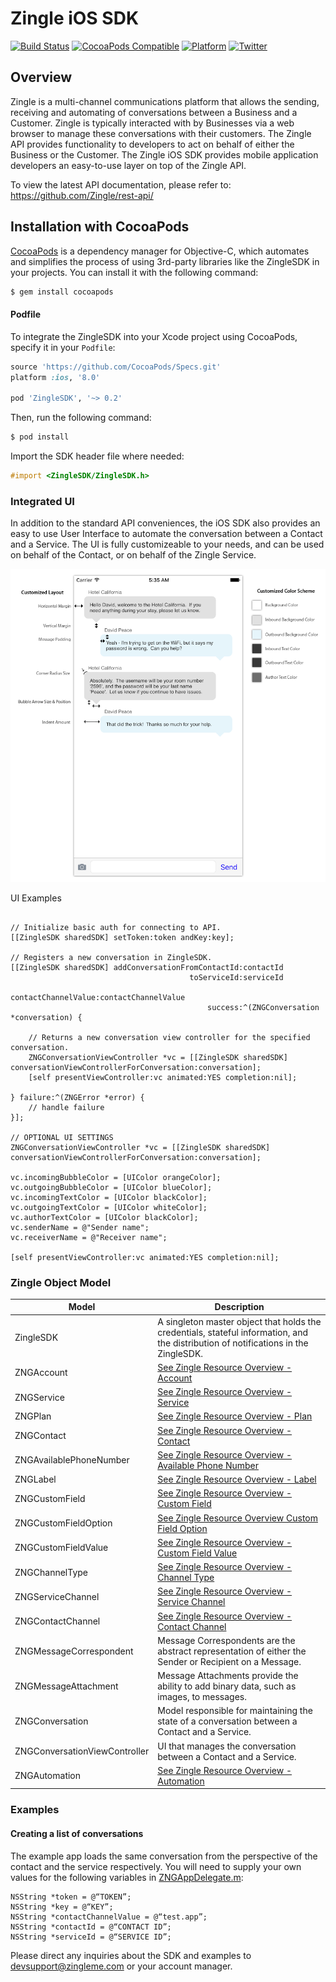 # Zingle iOS SDK
[![Build Status](https://www.bitrise.io/app/6a6bfbbee7abf3f2.svg?token=lQNKTWPV2_fOj5NVc6pFPA&branch=master)](https://www.bitrise.io/app/6a6bfbbee7abf3f2)
[![CocoaPods Compatible](https://img.shields.io/cocoapods/v/ZingleSDK.svg)](https://img.shields.io/cocoapods/v/ZingleSDK.svg)
[![Platform](https://img.shields.io/cocoapods/p/ZingleSDK.svg?style=flat)](http://cocoadocs.org/docsets/ZingleSDK)
[![Twitter](https://img.shields.io/badge/twitter-@zingleme-blue.svg?style=flat)](https://twitter.com/zingleme)

## Overview

Zingle is a multi-channel communications platform that allows the sending, receiving and automating of conversations between a Business and a Customer.  Zingle is typically interacted with by Businesses via a web browser to manage these conversations with their customers.  The Zingle API provides functionality to developers to act on behalf of either the Business or the Customer.  The Zingle iOS SDK provides mobile application developers an easy-to-use layer on top of the Zingle API.

To view the latest API documentation, please refer to: https://github.com/Zingle/rest-api/

## Installation with CocoaPods

[CocoaPods](http://cocoapods.org) is a dependency manager for Objective-C, which automates and simplifies the process of using 3rd-party libraries like the ZingleSDK in your projects. You can install it with the following command:

```bash
$ gem install cocoapods
```

#### Podfile

To integrate the ZingleSDK into your Xcode project using CocoaPods, specify it in your `Podfile`:

```ruby
source 'https://github.com/CocoaPods/Specs.git'
platform :ios, '8.0'

pod 'ZingleSDK', '~> 0.2'
```

Then, run the following command:

```bash
$ pod install
```

Import the SDK header file where needed:
```objective-c
#import <ZingleSDK/ZingleSDK.h>
```

### Integrated UI

In addition to the standard API conveniences, the iOS SDK also provides an easy to use User Interface to automate the conversation between a Contact and a Service.  The UI is fully customizeable to your needs, and can be used on behalf of the Contact, or on behalf of the Zingle Service.

![](https://github.com/Zingle/ios-sdk/blob/master/Assets/message_layout.png)

UI Examples

```obj-c

// Initialize basic auth for connecting to API.
[[ZingleSDK sharedSDK] setToken:token andKey:key];

// Registers a new conversation in ZingleSDK.
[[ZingleSDK sharedSDK] addConversationFromContactId:contactId 
										toServiceId:serviceId 
								contactChannelValue:contactChannelValue 
								            success:^(ZNGConversation *conversation) {
    
    // Returns a new conversation view controller for the specified conversation.
    ZNGConversationViewController *vc = [[ZingleSDK sharedSDK] conversationViewControllerForConversation:conversation];
    [self presentViewController:vc animated:YES completion:nil];

} failure:^(ZNGError *error) {
    // handle failure
}];

// OPTIONAL UI SETTINGS
ZNGConversationViewController *vc = [[ZingleSDK sharedSDK] conversationViewControllerForConversation:conversation];

vc.incomingBubbleColor = [UIColor orangeColor];
vc.outgoingBubbleColor = [UIColor blueColor];
vc.incomingTextColor = [UIColor blackColor];
vc.outgoingTextColor = [UIColor whiteColor];
vc.authorTextColor = [UIColor blackColor];
vc.senderName = @"Sender name";
vc.receiverName = @"Receiver name";

[self presentViewController:vc animated:YES completion:nil];
```

### Zingle Object Model

Model | Description
--- | ---
ZingleSDK | A singleton master object that holds the credentials, stateful information, and the distribution of notifications in the ZingleSDK.
ZNGAccount | [See Zingle Resource Overview - Account](https://github.com/Zingle/rest-api/blob/master/resource_overview.md#account)
ZNGService | [See Zingle Resource Overview - Service](https://github.com/Zingle/rest-api/blob/master/resource_overview.md#service)
ZNGPlan | [See Zingle Resource Overview - Plan](https://github.com/Zingle/rest-api/blob/master/resource_overview.md#plan)
ZNGContact | [See Zingle Resource Overview - Contact](https://github.com/Zingle/rest-api/blob/master/resource_overview.md#contact)
ZNGAvailablePhoneNumber | [See Zingle Resource Overview - Available Phone Number](https://github.com/Zingle/rest-api/blob/master/resource_overview.md#available-phone-number)
ZNGLabel | [See Zingle Resource Overview - Label](https://github.com/Zingle/rest-api/blob/master/resource_overview.md#label)
ZNGCustomField | [See Zingle Resource Overview - Custom Field](https://github.com/Zingle/rest-api/blob/master/resource_overview.md#custom-field)
ZNGCustomFieldOption | [See Zingle Resource Overview Custom Field Option](https://github.com/Zingle/rest-api/blob/master/resource_overview.md#custom-field-option)
ZNGCustomFieldValue | [See Zingle Resource Overview - Custom Field Value](https://github.com/Zingle/rest-api/blob/master/resource_overview.md#custom-field-value)
ZNGChannelType | [See Zingle Resource Overview - Channel Type](https://github.com/Zingle/rest-api/blob/master/resource_overview.md#channel-type)
ZNGServiceChannel | [See Zingle Resource Overview  - Service Channel](https://github.com/Zingle/rest-api/blob/master/resource_overview.md#service-channel)
ZNGContactChannel | [See Zingle Resource Overview - Contact Channel](https://github.com/Zingle/rest-api/blob/master/resource_overview.md#contact-channel)
ZNGMessageCorrespondent | Message Correspondents are the abstract representation of either the Sender or Recipient on a Message.
ZNGMessageAttachment | Message Attachments provide the ability to add binary data, such as images, to messages.
ZNGConversation | Model responsible for maintaining the state of a conversation between a Contact and a Service.
ZNGConversationViewController | UI that manages the conversation between a Contact and a Service.
ZNGAutomation | [See Zingle Resource Overview - Automation](https://github.com/Zingle/rest-api/blob/master/resource_overview.md#automation)

### Examples

#### Creating a list of conversations

The example app loads the same conversation from the perspective of the contact and the service respectively. You will need to supply your own values for the following variables in [ZNGAppDelegate.m](Example/ZingleSDK/ZNGAppDelegate.m):
```obj-c
NSString *token = @“TOKEN”;
NSString *key = @“KEY”;
NSString *contactChannelValue = @“test.app”;
NSString *contactId = @“CONTACT ID”;
NSString *serviceId = @“SERVICE ID”;
```
Please direct any inquiries about the SDK and examples to devsupport@zingleme.com or your account manager.
